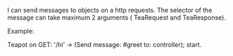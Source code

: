 I can send messages to objects on a http requests. The selector of the message can take maximum 2 arguments ( TeaRequest and TeaResponse).

Example:

Teapot on
	GET: '/hi' -> (Send message: #greet to: controller);
	start.
	